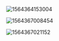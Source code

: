 ![1564364153004](C:\Users\1\AppData\Roaming\Typora\typora-user-images\1564364153004.png)

![1564367008454](C:\Users\1\AppData\Roaming\Typora\typora-user-images\1564367008454.png)

![1564367021152](C:\Users\1\AppData\Roaming\Typora\typora-user-images\1564367021152.png)